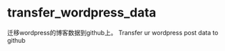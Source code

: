 transfer_wordpress_data
=======================

迁移wordpress的博客数据到github上。  Transfer ur wordpress post data to github 